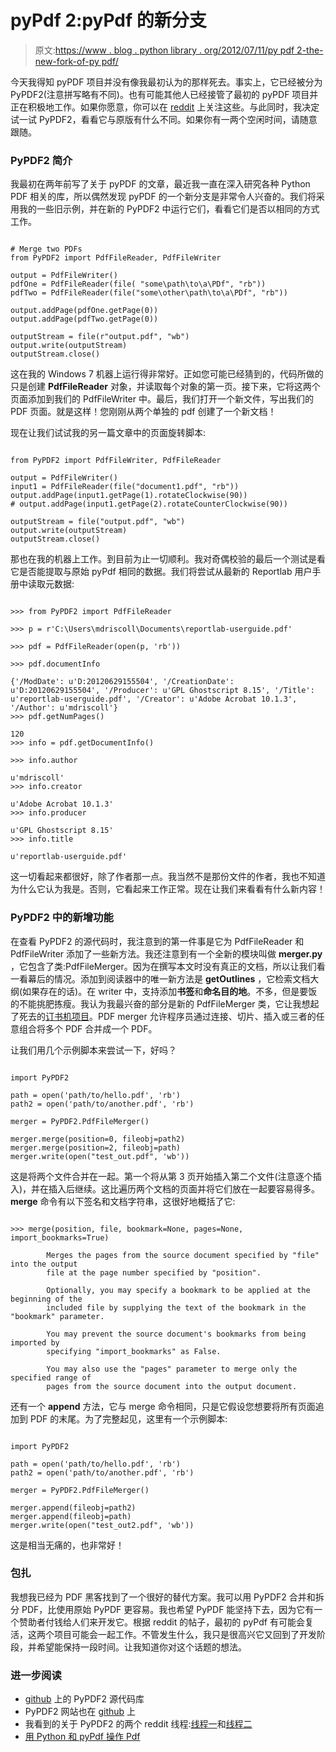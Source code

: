 # pyPdf 2:pyPdf 的新分支

> 原文:[https://www . blog . python library . org/2012/07/11/py pdf 2-the-new-fork-of-py pdf/](https://www.blog.pythonlibrary.org/2012/07/11/pypdf2-the-new-fork-of-pypdf/)

今天我得知 pyPDF 项目并没有像我最初认为的那样死去。事实上，它已经被分为 PyPDF2(注意拼写略有不同)。也有可能其他人已经接管了最初的 pyPDF 项目并正在积极地工作。如果你愿意，你可以在 [reddit](http://www.reddit.com/r/Python/comments/wcsl7/an_intro_to_pyfpdf_a_simple_python_pdf_generation/) 上关注这些。与此同时，我决定试一试 PyPDF2，看看它与原版有什么不同。如果你有一两个空闲时间，请随意跟随。

### PyPDF2 简介

我最初在两年前写了关于 pyPDF 的文章，最近我一直在深入研究各种 Python PDF 相关的库，所以偶然发现 pyPDF 的一个新分支是非常令人兴奋的。我们将采用我的一些旧示例，并在新的 PyPDF2 中运行它们，看看它们是否以相同的方式工作。

```

# Merge two PDFs
from PyPDF2 import PdfFileReader, PdfFileWriter

output = PdfFileWriter()
pdfOne = PdfFileReader(file( "some\path\to\a\PDf", "rb"))
pdfTwo = PdfFileReader(file("some\other\path\to\a\PDf", "rb"))

output.addPage(pdfOne.getPage(0))
output.addPage(pdfTwo.getPage(0))

outputStream = file(r"output.pdf", "wb")
output.write(outputStream)
outputStream.close()

```

这在我的 Windows 7 机器上运行得非常好。正如您可能已经猜到的，代码所做的只是创建 **PdfFileReader** 对象，并读取每个对象的第一页。接下来，它将这两个页面添加到我们的 PdfFileWriter 中。最后，我们打开一个新文件，写出我们的 PDF 页面。就是这样！您刚刚从两个单独的 pdf 创建了一个新文档！

现在让我们试试我的另一篇文章中的页面旋转脚本:

```

from PyPDF2 import PdfFileWriter, PdfFileReader

output = PdfFileWriter()
input1 = PdfFileReader(file("document1.pdf", "rb"))
output.addPage(input1.getPage(1).rotateClockwise(90))
# output.addPage(input1.getPage(2).rotateCounterClockwise(90))

outputStream = file("output.pdf", "wb")
output.write(outputStream)
outputStream.close()

```

那也在我的机器上工作。到目前为止一切顺利。我对奇偶校验的最后一个测试是看它是否能提取与原始 pyPdf 相同的数据。我们将尝试从最新的 Reportlab 用户手册中读取元数据:

```

>>> from PyPDF2 import PdfFileReader

>>> p = r'C:\Users\mdriscoll\Documents\reportlab-userguide.pdf'

>>> pdf = PdfFileReader(open(p, 'rb'))

>>> pdf.documentInfo

{'/ModDate': u'D:20120629155504', '/CreationDate': u'D:20120629155504', '/Producer': u'GPL Ghostscript 8.15', '/Title': u'reportlab-userguide.pdf', '/Creator': u'Adobe Acrobat 10.1.3', '/Author': u'mdriscoll'}
>>> pdf.getNumPages()

120
>>> info = pdf.getDocumentInfo()

>>> info.author

u'mdriscoll'
>>> info.creator

u'Adobe Acrobat 10.1.3'
>>> info.producer

u'GPL Ghostscript 8.15'
>>> info.title

u'reportlab-userguide.pdf'

```

这一切看起来都很好，除了作者那一点。我当然不是那份文件的作者，我也不知道为什么它认为我是。否则，它看起来工作正常。现在让我们来看看有什么新内容！

### PyPDF2 中的新增功能

在查看 PyPDF2 的源代码时，我注意到的第一件事是它为 PdfFileReader 和 PdfFileWriter 添加了一些新方法。我还注意到有一个全新的模块叫做 **merger.py** ，它包含了类:PdfFileMerger。因为在撰写本文时没有真正的文档，所以让我们看一看幕后的情况。添加到阅读器中的唯一新方法是 **getOutlines** ，它检索文档大纲(如果存在的话)。在 writer 中，支持添加**书签**和**命名目的地**。不多，但是要饭的不能挑肥拣瘦。我认为我最兴奋的部分是新的 PdfFileMerger 类，它让我想起了死去的[订书机项目](https://github.com/hellerbarde/stapler)。PDF merger 允许程序员通过连接、切片、插入或三者的任意组合将多个 PDF 合并成一个 PDF。

让我们用几个示例脚本来尝试一下，好吗？

```

import PyPDF2

path = open('path/to/hello.pdf', 'rb')
path2 = open('path/to/another.pdf', 'rb')

merger = PyPDF2.PdfFileMerger()

merger.merge(position=0, fileobj=path2)
merger.merge(position=2, fileobj=path)
merger.write(open("test_out.pdf", 'wb'))

```

这是将两个文件合并在一起。第一个将从第 3 页开始插入第二个文件(注意逐个插入)，并在插入后继续。这比遍历两个文档的页面并将它们放在一起要容易得多。 **merge** 命令有以下签名和文档字符串，这很好地概括了它:

```

>>> merge(position, file, bookmark=None, pages=None, import_bookmarks=True)

        Merges the pages from the source document specified by "file" into the output
        file at the page number specified by "position".

        Optionally, you may specify a bookmark to be applied at the beginning of the 
        included file by supplying the text of the bookmark in the "bookmark" parameter.

        You may prevent the source document's bookmarks from being imported by
        specifying "import_bookmarks" as False.

        You may also use the "pages" parameter to merge only the specified range of 
        pages from the source document into the output document.

```

还有一个 **append** 方法，它与 merge 命令相同，只是它假设您想要将所有页面追加到 PDF 的末尾。为了完整起见，这里有一个示例脚本:

```

import PyPDF2

path = open('path/to/hello.pdf', 'rb')
path2 = open('path/to/another.pdf', 'rb')

merger = PyPDF2.PdfFileMerger()

merger.append(fileobj=path2)
merger.append(fileobj=path)
merger.write(open("test_out2.pdf", 'wb'))

```

这是相当无痛的，也非常好！

### 包扎

我想我已经为 PDF 黑客找到了一个很好的替代方案。我可以用 PyPDF2 合并和拆分 PDF，比使用原始 PyPDF 更容易。我也希望 PyPDF 能坚持下去，因为它有一个赞助者付钱给人们来开发它。根据 reddit 的帖子，最初的 pyPdf 有可能会复活，这两个项目可能会一起工作。不管发生什么，我只是很高兴它又回到了开发阶段，并希望能保持一段时间。让我知道你对这个话题的想法。

### 进一步阅读

*   [github](https://github.com/knowah/PyPDF2/) 上的 PyPDF2 源代码库
*   PyPDF2 网站也在 [github](http://knowah.github.com/PyPDF2/) 上
*   我看到的关于 PyPDF2 的两个 reddit 线程:[线程一](http://www.reddit.com/r/Python/comments/wcsl7/an_intro_to_pyfpdf_a_simple_python_pdf_generation/)和[线程二](http://www.reddit.com/r/Python/comments/qsvfm/pypdf2_updates_pypdf_pypdf2_is_an_opensource/)
*   [用 Python 和 pyPdf 操作 Pdf](https://www.blog.pythonlibrary.org/2010/05/15/manipulating-pdfs-with-python-and-pypdf/)